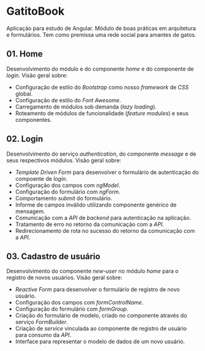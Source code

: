 # GatitoBook

Aplicação para estudo de Angular. Módulo de boas práticas em arquitetura e formulários. Tem como premissa uma rede social para amantes de gatos.

## 01. Home

Desenvolvimento do módulo e do componente _home_ e do componente de _login_.
Visão geral sobre:

- Configuração de estilo do _Bootstrap_ como nosso _framework_ de _CSS_ global.
- Configuração de estilo do _Font Awesome_.
- Carregamento de módulos sob demanda (_lazy loading_).
- Roteamento de módulos de funcionalidade (_feature modules_) e seus componentes.

## 02. Login

Desenvolvimento do serviço _authentication_, do componente _message_ e de seus respectivos módulos.
Visão geral sobre:

- _Template Driven Form_ para desenvolver o formulário de autenticação do compoente de _login_.
- Configuração dos campos com _ngModel_.
- Configuração do formulário com _ngForm_.
- Comportamento _submit_ do formulário.
- Informe de campos inválido utilizando componente genérico de mensagem.
- Comunicação com a _API_ de _backend_ para autenticação na aplicação.
- Tratamento de erro no retorno da comunicação com a _API_.
- Redirecionamento de rota no sucesso do retorno da comunicação com a _API_.

## 03. Cadastro de usuário

Desenvolvimento do componente _new-user_ no módulo _home_ para o registro de novos usuários.
Visão geral sobre:

- _Reactive Form_ para desenvolver o formulário de registro de novo usuário.
- Configuração dos campos com _formControlName_.
- Configuração do formulário com _formGroup_.
- Criação do formulário de modelo, criado no componente através do serviço _FormBuilder_.
- Criação de _service_ vinculada ao componente de registro de usuário para consumo da _API_.
- Interface para representar o modelo de dados de um novo usuário.
